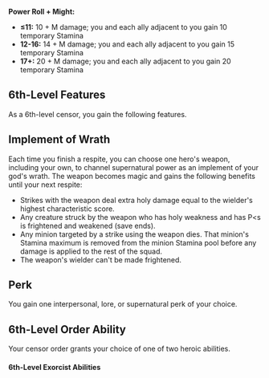 **Power Roll + Might:**
- **≤11:** 10 + M damage; you and each ally adjacent to you gain 10 temporary Stamina
- **12-16:** 14 + M damage; you and each ally adjacent to you gain 15 temporary Stamina
- **17+:** 20 + M damage; you and each ally adjacent to you gain 20 temporary Stamina

## 6th-Level Features

As a 6th-level censor, you gain the following features.

## **Implement of Wrath**

Each time you finish a respite, you can choose one hero's weapon, including your own, to channel supernatural power as an implement of your god's wrath. The weapon becomes magic and gains the following benefits until your next respite:

- Strikes with the weapon deal extra holy damage equal to the wielder's highest characteristic score.
- Any creature struck by the weapon who has holy weakness and has P<s is frightened and weakened (save ends).
- Any minion targeted by a strike using the weapon dies. That minion's Stamina maximum is removed from the minion Stamina pool before any damage is applied to the rest of the squad.
- The weapon's wielder can't be made frightened.

## **Perk**

You gain one interpersonal, lore, or supernatural perk of your choice.

## **6th-Level Order Ability**

Your censor order grants your choice of one of two heroic abilities.

#### 6th-Level Exorcist Abilities 
